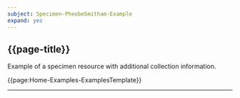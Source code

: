 ```yaml
---
subject: Specimen-PheobeSmitham-Example
expand: yes
---
```



## {{page-title}}

Example of a specimen resource with additional collection information.

{{page:Home-Examples-ExamplesTemplate}}

---